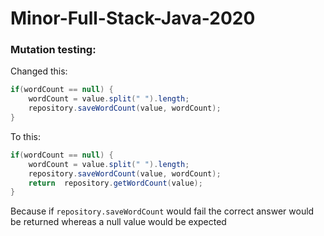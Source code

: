 # Minor-Full-Stack-Java-2020


### Mutation testing:

Changed this:
```java
if(wordCount == null) {		
    wordCount = value.split(" ").length;
    repository.saveWordCount(value, wordCount);	
}
```
To this:
```java
if(wordCount == null) {
    wordCount = value.split(" ").length;
    repository.saveWordCount(value, wordCount);
    return  repository.getWordCount(value);
}
```
Because if `repository.saveWordCount` would fail the correct answer would be returned whereas a null value would be expected
